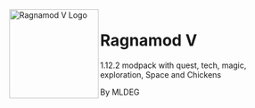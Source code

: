 <img src="resources/assets/fml/textures/gui/logo.png" align="left" width="160px" alt="Ragnamod V Logo" />

# Ragnamod V

1.12.2 modpack with quest, tech, magic, exploration, Space and Chickens

By MLDEG
